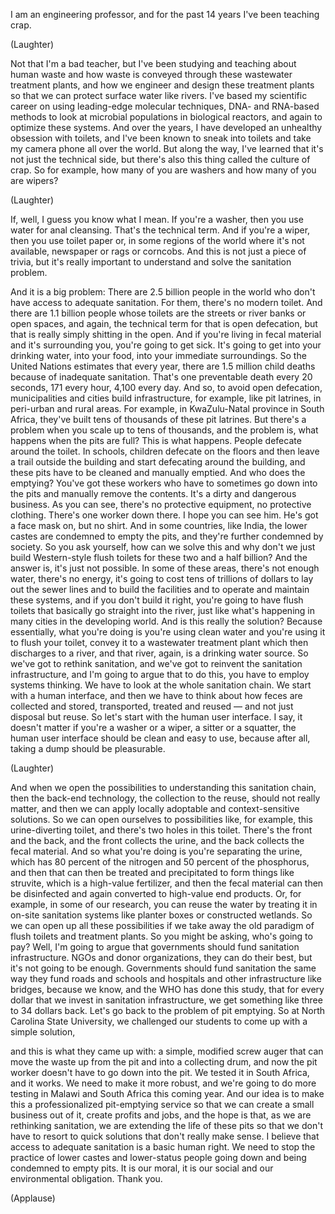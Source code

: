 
I am an engineering professor,
and for the past 14 years
I&#39;ve been teaching crap.

(Laughter)

Not that I&#39;m a bad teacher,
but I&#39;ve been studying and teaching
about human waste
and how waste is conveyed
through these wastewater treatment plants,
and how we engineer and design
these treatment plants so that we can protect
surface water like rivers.
I&#39;ve based my scientific career
on using leading-edge molecular techniques,
DNA- and RNA-based methods
to look at microbial populations in biological reactors,
and again to optimize these systems.
And over the years,
I have developed an unhealthy obsession with toilets,
and I&#39;ve been known to sneak into toilets
and take my camera phone
all over the world.
But along the way, I&#39;ve learned
that it&#39;s not just the technical side,
but there&#39;s also this thing called the culture of crap.
So for example,
how many of you are washers
and how many of you are wipers?

(Laughter)

If, well, I guess you know what I mean.
If you&#39;re a washer, then you use water
for anal cleansing. That&#39;s the technical term.
And if you&#39;re a wiper,
then you use toilet paper
or, in some regions of the world
where it&#39;s not available, newspaper
or rags or corncobs.
And this is not just a piece of trivia,
but it&#39;s really important to understand
and solve the sanitation problem.

And it is a big problem:
There are 2.5 billion people in the world
who don&#39;t have access to adequate sanitation.
For them, there&#39;s no modern toilet.
And there are 1.1 billion people
whose toilets are the streets
or river banks or open spaces,
and again, the technical term for that is
open defecation,
but that is really simply
shitting in the open.
And if you&#39;re living in fecal material
and it&#39;s surrounding you, you&#39;re going to get sick.
It&#39;s going to get into your drinking water,
into your food, into your immediate surroundings.
So the United Nations estimates
that every year, there are 
1.5 million child deaths
because of inadequate sanitation.
That&#39;s one preventable death every 20 seconds,
171 every hour,
4,100 every day.
And so, to avoid open defecation,
municipalities and cities
build infrastructure, for example, like pit latrines,
in peri-urban and rural areas.
For example, in KwaZulu-Natal 
province in South Africa,
they&#39;ve built tens of thousands of these pit latrines.
But there&#39;s a problem when you scale up
to tens of thousands, and the problem is,
what happens when the pits are full?
This is what happens.
People defecate around the toilet.
In schools, children defecate on the floors
and then leave a trail outside the building
and start defecating around the building,
and these pits have to be cleaned
and manually emptied.
And who does the emptying?
You&#39;ve got these workers
who have to sometimes go down into the pits
and manually remove the contents.
It&#39;s a dirty and dangerous business.
As you can see, there&#39;s no protective equipment,
no protective clothing.
There&#39;s one worker down there.
I hope you can see him.
He&#39;s got a face mask on, but no shirt.
And in some countries, like India,
the lower castes are condemned
to empty the pits,
and they&#39;re further condemned by society.
So you ask yourself, how can we solve this
and why don&#39;t we just build Western-style flush toilets
for these two and a half billion?
And the answer is, it&#39;s just not possible.
In some of these areas, there&#39;s not enough water,
there&#39;s no energy,
it&#39;s going to cost tens of trillions of dollars
to lay out the sewer lines
and to build the facilities
and to operate and maintain these systems,
and if you don&#39;t build it right,
you&#39;re going to have flush toilets
that basically go straight into the river,
just like what&#39;s happening in many cities
in the developing world.
And is this really the solution?
Because essentially, what you&#39;re doing is
you&#39;re using clean water
and you&#39;re using it to flush your toilet,
convey it to a wastewater treatment plant
which then discharges to a river,
and that river, again, is a drinking water source.
So we&#39;ve got to rethink sanitation,
and we&#39;ve got to reinvent the sanitation infrastructure,
and I&#39;m going to argue that to do this,
you have to employ systems thinking.
We have to look at the whole sanitation chain.
We start with a human interface,
and then we have to think about how feces
are collected and stored,
transported, treated and reused —
and not just disposal but reuse.
So let&#39;s start with the human user interface.
I say, it doesn&#39;t matter if you&#39;re a washer or a wiper,
a sitter or a squatter,
the human user interface should be clean
and easy to use, because after all,
taking a dump should be pleasurable.

(Laughter)

And when we open the possibilities
to understanding this sanitation chain,
then the back-end technology,
the collection to the reuse, should not really matter,
and then we can apply
locally adoptable and context-sensitive solutions.
So we can open ourselves to possibilities like,
for example, this urine-diverting toilet,
and there&#39;s two holes in this toilet.
There&#39;s the front and the back,
and the front collects the urine,
and the back collects the fecal material.
And so what you&#39;re doing is
you&#39;re separating the urine,
which has 80 percent of the nitrogen
and 50 percent of the phosphorus,
and then that can then be treated
and precipitated to form things like struvite,
which is a high-value fertilizer,
and then the fecal material can then be disinfected
and again converted to high-value end products.
Or, for example, in some of our research,
you can reuse the water by treating it
in on-site sanitation systems
like planter boxes or constructed wetlands.
So we can open up all these possibilities
if we take away the old paradigm of flush toilets
and treatment plants.
So you might be asking, who&#39;s going to pay?
Well, I&#39;m going to argue that governments
should fund sanitation infrastructure.
NGOs and donor organizations,
they can do their best, but it&#39;s not going to be enough.
Governments should fund sanitation
the same way they fund roads
and schools and hospitals
and other infrastructure like bridges,
because we know, and the WHO has done this study,
that for every dollar that we invest
in sanitation infrastructure,
we get something like three to 34 dollars back.
Let&#39;s go back to the problem of pit emptying.
So at North Carolina State University,
we challenged our students to
come up with a simple solution,

and this is what they came up with:
a simple, modified screw auger
that can move the waste up
from the pit and into a collecting drum,
and now the pit worker
doesn&#39;t have to go down into the pit.
We tested it in South Africa, and it works.
We need to make it more robust,
and we&#39;re going to do more testing
in Malawi and South Africa this coming year.
And our idea is to make this
a professionalized pit-emptying service
so that we can create a small business out of it,
create profits and jobs,
and the hope is that,
as we are rethinking sanitation,
we are extending the life of these pits
so that we don&#39;t have to resort
to quick solutions
that don&#39;t really make sense.
I believe that access to adequate sanitation
is a basic human right.
We need to stop the practice
of lower castes and lower-status people
going down and being condemned to empty pits.
It is our moral, it is our social
and our environmental obligation.
Thank you.

(Applause)

